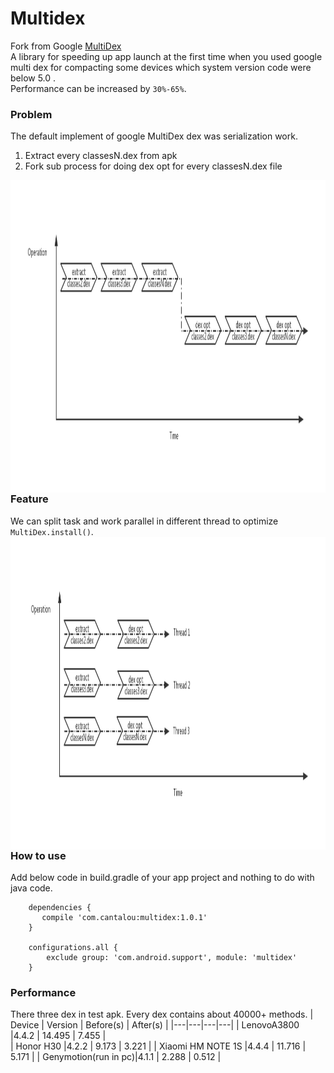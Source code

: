 # Multidex 
Fork from Google [MultiDex](https://android.googlesource.com/platform/frameworks/multidex)  
A library for speeding up app launch at the first time when you used google multi dex for compacting some devices which system version code were below 5.0 .   
Performance can be increased by ```30%-65%```.

### Problem  
The default implement of google MultiDex dex was serialization work.  
1. Extract every classesN.dex from apk  
2. Fork sub process for doing dex opt for every classesN.dex file
<img src="https://raw.githubusercontent.com/cantalou/multidex/master/doc/SerialExtractDexopt.jpg" width = "1000" height = "500" div align=left />  

### Feature
We can split task and work parallel in different thread to optimize ```MultiDex.install()```.   
<img src="https://raw.githubusercontent.com/cantalou/multidex/master/doc/ParallelExtractDexopt.jpg" width = "1000" height = "500" div align=left />  


### How to use  
Add below code in build.gradle of your app project and nothing to do with java code.
```
    dependencies {
       compile 'com.cantalou:multidex:1.0.1' 
    }
    
    configurations.all {
        exclude group: 'com.android.support', module: 'multidex'
    }
```   

### Performance  
There three dex in test apk. Every dex contains about 40000+ methods.
| Device               | Version |   Before(s)  |  After(s) |
|---|---|---|---|
| LenovoA3800          |4.4.2    |   14.495   |  7.455 |  
| Honor H30            |4.2.2    |   9.173    |  3.221 |
| Xiaomi HM NOTE 1S    |4.4.4    |   11.716   |  5.171 |
| Genymotion(run in pc)|4.1.1    |   2.288    |  0.512 |

